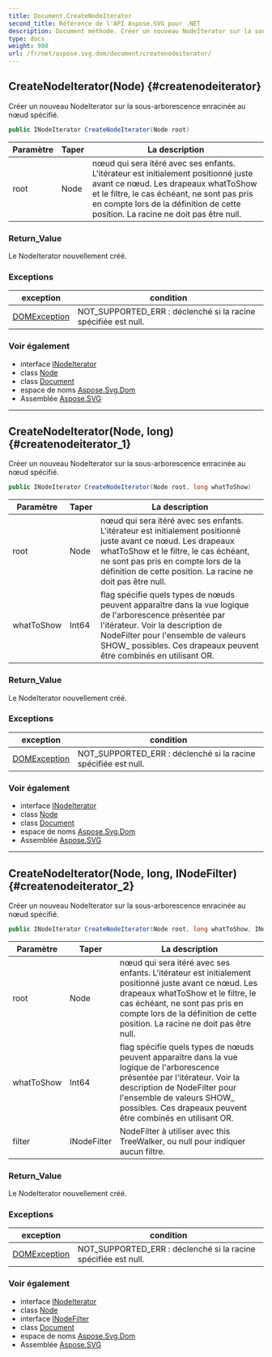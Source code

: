```yaml
---
title: Document.CreateNodeIterator
second_title: Référence de l'API Aspose.SVG pour .NET
description: Document méthode. Créer un nouveau NodeIterator sur la sousarborescence enracinée au nœud spécifié.
type: docs
weight: 900
url: /fr/net/aspose.svg.dom/document/createnodeiterator/
---
```

## CreateNodeIterator(Node) {#createnodeiterator}

Créer un nouveau NodeIterator sur la sous-arborescence enracinée au nœud spécifié.

```csharp
public INodeIterator CreateNodeIterator(Node root)
```

| Paramètre | Taper | La description |
| --- | --- | --- |
| root | Node | nœud qui sera itéré avec ses enfants. L'itérateur est initialement positionné juste avant ce nœud. Les drapeaux whatToShow et le filtre, le cas échéant, ne sont pas pris en compte lors de la définition de cette position. La racine ne doit pas être null. |

### Return_Value

Le NodeIterator nouvellement créé.

### Exceptions

| exception | condition |
| --- | --- |
| [DOMException](../../domexception/) | NOT_SUPPORTED_ERR : déclenché si la racine spécifiée est null. |

### Voir également

* interface [INodeIterator](../../../aspose.svg.dom.traversal/inodeiterator/)
* class [Node](../../node/)
* class [Document](../)
* espace de noms [Aspose.Svg.Dom](../../document/)
* Assemblée [Aspose.SVG](../../../)

---

## CreateNodeIterator(Node, long) {#createnodeiterator_1}

Créer un nouveau NodeIterator sur la sous-arborescence enracinée au nœud spécifié.

```csharp
public INodeIterator CreateNodeIterator(Node root, long whatToShow)
```

| Paramètre | Taper | La description |
| --- | --- | --- |
| root | Node | nœud qui sera itéré avec ses enfants. L'itérateur est initialement positionné juste avant ce nœud. Les drapeaux whatToShow et le filtre, le cas échéant, ne sont pas pris en compte lors de la définition de cette position. La racine ne doit pas être null. |
| whatToShow | Int64 | flag spécifie quels types de nœuds peuvent apparaître dans la vue logique de l'arborescence présentée par l'itérateur. Voir la description de NodeFilter pour l'ensemble de valeurs SHOW_ possibles. Ces drapeaux peuvent être combinés en utilisant OR. |

### Return_Value

Le NodeIterator nouvellement créé.

### Exceptions

| exception | condition |
| --- | --- |
| [DOMException](../../domexception/) | NOT_SUPPORTED_ERR : déclenché si la racine spécifiée est null. |

### Voir également

* interface [INodeIterator](../../../aspose.svg.dom.traversal/inodeiterator/)
* class [Node](../../node/)
* class [Document](../)
* espace de noms [Aspose.Svg.Dom](../../document/)
* Assemblée [Aspose.SVG](../../../)

---

## CreateNodeIterator(Node, long, INodeFilter) {#createnodeiterator_2}

Créer un nouveau NodeIterator sur la sous-arborescence enracinée au nœud spécifié.

```csharp
public INodeIterator CreateNodeIterator(Node root, long whatToShow, INodeFilter filter)
```

| Paramètre | Taper | La description |
| --- | --- | --- |
| root | Node | nœud qui sera itéré avec ses enfants. L'itérateur est initialement positionné juste avant ce nœud. Les drapeaux whatToShow et le filtre, le cas échéant, ne sont pas pris en compte lors de la définition de cette position. La racine ne doit pas être null. |
| whatToShow | Int64 | flag spécifie quels types de nœuds peuvent apparaître dans la vue logique de l'arborescence présentée par l'itérateur. Voir la description de NodeFilter pour l'ensemble de valeurs SHOW_ possibles. Ces drapeaux peuvent être combinés en utilisant OR. |
| filter | INodeFilter | NodeFilter à utiliser avec this TreeWalker, ou null pour indiquer aucun filtre. |

### Return_Value

Le NodeIterator nouvellement créé.

### Exceptions

| exception | condition |
| --- | --- |
| [DOMException](../../domexception/) | NOT_SUPPORTED_ERR : déclenché si la racine spécifiée est null. |

### Voir également

* interface [INodeIterator](../../../aspose.svg.dom.traversal/inodeiterator/)
* class [Node](../../node/)
* interface [INodeFilter](../../../aspose.svg.dom.traversal/inodefilter/)
* class [Document](../)
* espace de noms [Aspose.Svg.Dom](../../document/)
* Assemblée [Aspose.SVG](../../../)


